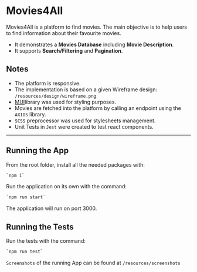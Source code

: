 # Movies4All

Movies4All is a platform to find movies. The main objective is to
help users to find information about their favourite movies.
- It demonstrates a **Movies Database** including **Movie Description**.  
- It supports **Search/Filtering** and **Pagination**.  

## Notes
- The platform is responsive.
- The implementation is based on a given Wireframe design: `/resources/design/wireframe.png`
- <a href="https://mui.com/" rel="nofollow" target='_blank'>MUI</a>library was used for styling purposes. 
- Movies are fetched into the platform by calling an endpoint using the `AXIOS` library. 
- `SCSS` preprocessor was used for stylesheets management. 
- Unit Tests in `Jest` were created to test react components. 

---

## Running the App

From the root folder, install all the needed packages with:

```bash
`npm i`
```

Run the application on its own with the command:

```bash
`npm run start`
```

The application will run on port 3000.

## Running the Tests

Run the tests with the command:

```bash
`npm run test`
```

`Screenshots` of the running App can be found at `/resources/screenshots`